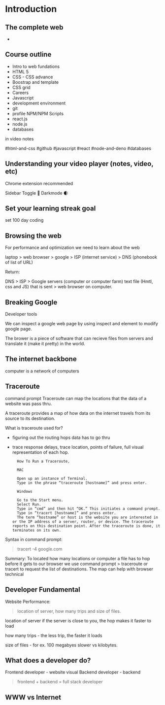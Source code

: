 # Introduction

## The complete web

*

## Course outline

* Intro to web fundations
* HTML 5
* CSS - CSS advance
* Boostrap and template
* CSS grid
* Careers 
* Javascript
* development environment
* git 
* profile NPM/NPM Scripts
* react.js
* node.js
* databases

in video notes 

#html-and-css
#github
#javascript
#react
#node-and-deno
#databases

## Understanding your video player (notes, video, etc)

Chrome extension recommended 

Sidebar Toggle 🚄
Darkmode 🌒


## Set your learning streak goal

set 100 day coding

## Browsing the web

For performance and optimization we need to learn about the web

laptop > web browser > google > ISP (internet service) > DNS (phonebook of list of URL)

Return: 

DNS > ISP > Google servers (computer or computer farm) text file (Hmtl, css and JS) that is sent  > web browser on computer. 

## Breaking Google 

Developer tools

We can inspect a google web page by using inspect and element to modify google page. 

The brower is a piece of software that can recieve files from servers and translate it (make it pretty) in the world. 

## The internet backbone

computer is a network of computers

## Traceroute 
command prompt
Traceroute can map the locations that the data of a website was pass thru. 


A traceroute provides a map of how data on the internet travels from its source to its destination.

What is traceroute used for? 

* figuring out the routing hops data has to go thru

* trace response delays, trace location, points of failure, full visual representation of each hop.

        How To Run a Traceroute,

        MAC

        Open up an instance of Terminal.
        Type in the phrase “traceroute [hostname]” and press enter.

        Windows

        Go to the Start menu.
        Select Run.
        Type in “cmd” and then hit “OK.” This initiates a command prompt.
        Type in “tracert [hostname]” and press enter.
        The term “hostname” or host is the website you are interested in or the IP address of a server, router, or device. The traceroute reports on this destination point. After the traceroute is done, it terminates on its own.

Syntax in command prompt: 
> tracert -4 google.com


Summary: To located how many locations or computer a file has to hop before it gets to our browser we use command prompt > traceroute or tracert to request the list of destinations. The map can help with browser technical 

## Developer Fundamental

Website Performance: 
> location of server, how many trips and size of files.

location of server if the server is close to you, the hop  makes it faster to load

how many trips - the less trip, the faster it loads

size of files - for ex. 100 megabyes slower vs kilobytes. 

## What does a developer do? 

Frontend developer - website visual
Backend developer - backend 
> frontend + backend = full stack developer

## WWW vs Internet

